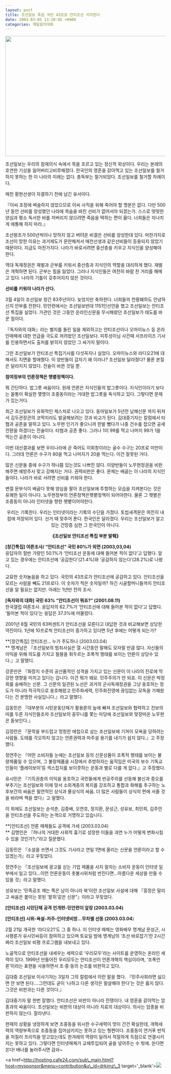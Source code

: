 ```yaml
---
layout: post
title: 조선일보 특집 국민 43프로 안티조선 지지한다
date: 2003-03-05 13:20:05 +0900
categories: 깨달음의대화
---
```

<img src="http://www.seoprise.com/jboard/data/img/binary/chosun2.jpg" width="548" height="376" border="0" />

조선일보는 우리의 잠재의식 속에서 목을 조르고 있는 정신적 외상이다. 우리는 본래의 호연한 기상을 잃어버리고비루해졌다. 한국인의 영혼을 갉아먹고 있는 조선일보를 철거하지 못하는 한 이 나라의 미래는 없다. 총독부는 철거되었다. 조선일보를 철거할 차례이다. 

매천 황현선생이 자결하기 전에 남긴 유서이다. 

『이씨 조정에 벼슬하지 않았으므로 이씨 사직을 위해 죽어야 할 명분은 없다. 다만 500년 동안 선비를 양성했던 나라에 목숨을 바친 선비가 없어서야 되겠는가. 스스로 떳떳한 양심과 평소 독서한 바를 저버리지 않으려면 죽음을 택하는 편이 옳다. 너희들은 지나치게 애통해 하지 마라.』

조선왕조가 500년씩이나 망하지 않고 버텨온 비결은 선비를 양성한데 있다. 마찬가지로 조선이 망한 이유는 과거제도가 문란해져서 매천선생과 같은선비들이 등용되지 않았기 때문이다. 지금도 마찬가지다. 나라가 바로서려면 중산층을 키우고 지식인을 양성해야 한다. 

역대 독재정권은 재벌과 군부를 키워서 중산층과 지식인의 역할을 대리하게 했다. 재벌은 개혁하면 된다. 군부는 힘을 잃었다. 그러나 지식인들은 여전히 바람 찬 거리를 해메고 있다. 나라의 기틀이 갖추어지지 않은 것이다. 

**선비를 키워야 나라가 산다.**

3월 4일이 조선일보 창간 83주년이다. 늦었지만 축하한다. 너희들의 천황폐하도 안녕하신지 안부를 전한다. 민언련에서는 조선일보반대 1151인선언을 했고 조선일보는 안티조선 특집을 실었다. 가관인 것은 그동안 온라인신문을 무시해왔던 조선일보가 태도를 바꾼 점이다. 

『독자와의 대화』라는 별지를 돌린 일을 제외하고는 안티조선이나 오마이뉴스 등 온라인매체에 대한 언급을 극도로 꺼려왔던 조선일보다. 피투성이님 사건때 서프라이즈 기사를 인용하면서도 출처를 밝히지 않았던 그 싸가지 말이다. 

그런 조선일보가 안티조선 특집기사를 다섯꼭지나 실었다. 오마이뉴스와 라디오21에 대해서도 지면을 할애했다. 이 양반들이 갑자기 왜 이러나? 조선일보 달라졌다? 물론 본질은 달라지지 않았다. 전술이 바뀐 것일 뿐. 

**참여정부의 언론정책은 햇볕정책이다.**

뭐 간단하다. 밥그릇 싸움이다. 원래 언론은 지식인들의 밥그릇이다. 지식인이라기 보다는 꼴통이 확실한 몇명이 조중동이라는 거대한 밥그릇을 독식하고 있다. 그렇다면 문제가 있는거다.

최근 조선일보가 유화적인 제스처로 나오고 있다. 동아일보가 5년전 남해신문 까지 뒤져서 김두관장관의 코딱지라도 발굴해보려는 것과 비교가 된다. 김대중기자는 칼럼에서 타협과 공존을 말하고 있다. 노무현 인기가 좋으니까 한발 뺐다가 나중 건수를 잡으면 공세전환을 하겠다는 전술이다. 타협과 공존 좋다. 그러나 1이 99를 먹고 나머지 99가 1을 먹는건 공존이 아니다. 

이번 대선결과를 보면 우리나라에 곧 죽어도 이회창이라는 골수 수구는 20프로 미만이다. 그러데 언론은 수구가 80을 먹고 나머지가 20을 먹는다. 이건 잘못된 거다.

많은 신문들 중에 수구가 하나쯤 있는것도 나쁘진 않다. 이양반들이 노무현정권을 비판해주면 예방주사 맞고 강해지는 거다. 권력비판은 좋다. 문제는 배곯는 이 나라의 지식인들이다. 나라가 바로 서려면 선비를 키워야 한다. 

변절 문부식이 배곯다 못해 양심을 팔아 조선일보에 투항하는 모습을 지켜본다는 것은 유쾌한 일이 아니다. 노무현정부의 언론정책은햇볕정책이 되어야한다. 물론 그 햇볕은 조중동이 아니라 인터넷을 향한 햇볕이어야한다.

<p align="center">
  우리는 기록한다. 우리는 인터넷이라는 기록의 수단을 가졌다. 토씹새격문은 여전히 내 컴에 저장되어 있다. 선거 때 맞추어 푼다. 한국인은 달라졌다. 우리는 조선일보가 알고 있는 건망증 심한 그 한국인이 아니다.
</p>

<p align="center">
  <b>《조선일보 안티조선 특집 부분 발췌》</b>
</p>

**[창간특집] 여론조사/ “안티조선” 국민 80%가 외면 (2003,03,04)**  
응답자의 절반 가량인 50.1%가 ‘안티조선 운동에 대해 들어본 적이 없다’고 답했다. 알고 있는 경우에는 안티조선에 ‘공감한다’(21.4%)와 ‘공감하지 않는다’(28.2%)로 나왔다. 

교묘한 숫자놀음을 하고 있다. 국민의 43프로가 안티조선에 공감하고 있다. 안티조선을 모르는 사람을 빼도 21프로다. 이 숫자가 적은 숫자일까? 하긴 시골할머니들까지 안티조선을 알 필요는 없지만. 아래는 1년반 전의 조사.

<p align="left">
  <b>[독자와의 대화] 국민 63% “안티조선이 뭐죠?” (2001.08.11) </b><br />한국갤럽 여론조사. 응답자의 62.7%가 ‘안티조선에 대해 들어본 적이 없다’고 답했다. ‘들어본 적이 있다’는 응답은 37.3%에 머물렀다.
</p>


  
2001년 8월 국민의 63퍼센트가 안티조선을 모른다고 대답한 것과 비교해보면 상당한 약진이다. 1년에 10프로씩 안티조선이 증가하고 있다면 5년 후에는 어떻게 되는가? 
    
          


**[창간특집] 안티조선… 누가 주도하나 (2003.03.04)   
** 명계남은 『조선일보의 범죄사실은 열 시간동안 말해도 모자랄 만큼 많다. 자신들의 이익을 위해 의도를 가지고 필봉을 휘두르는 조폭적 행태를 보이는 언론이 상당수 있다.』고 말했디. 

강준만은 『화장지 수준의 공산품적인 성격을 가지고 있는 신문이 이 나라의 진로에 막강한 영향을 미치고 있다는 겁니다. 이건 뭐가 돼요. 민주주의가 안 되죠. 이 신문은 박정희를 숭배하는 신문. 그 신문의 일관된 노선은 과거의 군사독재정권을 그냥 옹호하는 정도가 아니라 적극적으로 옹호해왔고 민주화세력, 민주화진영에 끊임없는 모독을 가해왔다는 건 분명한 사실입니다.』라고 말했다. 

김동민은 『대부분의 시민운동단체가 활용론의 늪에 빠져 조선일보와 협력하고 진보의 띠를 두른 지식인들조차 조선일보의 꽁무니를 쫓는 마당에 조선일보와 맞장떠온 노무현은 돋보인다.』

김정란은 『문학을 부드럽고 멍청한 애첩으로 삼는 조선일보에 기꺼이 모욕을 당하려는 사람들. 도태를 각오하지 않고는 언론권력과 마주설 용기를 내기가 쉽지 않다.』고 주장했다. 

정연주는 『어떤 소비자들 눈에는 조선일보 등의 신문상품이 조폭적 행태를 보이는 불량제품일 수 있으며, 그 불량제품을 시장에서 추방하자는 움직임은 미국의 보수 기독교인들이 ‘플레이보이’등 섹스잡지를 보이콧하는 운동과 별로 다를 게 없다.』고 주장했다. 

유시민은 『기득권층의 이익을 옹호하고 국민들에게 반공주의를 선동해 불신과 증오를 부추기는 조선일보와 이에 맞서 소외계층의 복지를 강조하고 통합과 화해를 추구하는 노 후보간의 싸움은 필연적인 상식과 몰상식의 싸움. 더 많은 사람들이 상식의 편에 서줄 것을 바라며 책을 썼다』고 말했다. 

이 외에도 조선일보는 손석춘, 김중배, 오연호, 정지환, 문성근, 성유보, 최민희, 김주언을 안티조선을 주도하는 논객으로 거명하고 있습니다. 

**[안티조선] 언론 매체들도 공격에 가세 (2003.03.04)   
** 김명인은 『하나의 거대한 사회적 흉기로 성장한 이들을 과연 누가 어떻게 변화시킬 수 있을 것인가?』”라고 질문했다. 

김동민은 『소설을 쓰면서 그것도 기사라고 연일 1면에 올리는 신문을 언론이라고 할 수 있겠는가』라고 꾸짖었다. 

정연주는 『조선일보에 광고를 싣는 기업 제품을 사지 말자는 소비자 운동이 인터넷 일부에서 일고 있다…이런 언론운동이 촛불시위처럼 번진다면…아름다운 세상을 만들 수 있을 것』라고 말했다. 

성유보는 ‘민족공조 깨는 쪽은 남이 아니라 북’이란 조선일보 사설에 대해 『흥정은 말리고 싸움은 붙이는 못된 ‘팥쥐’같은 신문”』이라고 꾸짖었다. 

**[안티조선] 시민단체 공격 언개련-민언련이 앞장 (2003.03.04)** 

**[안티조선] 시위-욕설-저주-인터넷비방…무차별 선동 (2003.03.04**) 

2월 21일 개국한 ‘라디오21’도 그 중 하나. 이 인터넷 매체는 영화배우 명계남 문성근, 시사평론가 유시민씨등이 참여하고 있으며 토요일 밤에 명계남의 ‘조선 바로잡기’란 2시간짜리 조선일보 비평 프로그램을 내보내고 있다. 

노골적으로 안티조선을 내세우는 세력으로 ‘우리모두’라는 사이트를 운영하는 온라인 세력이 있다. 1999년 만들어진 우리모두는 안티조선이 언론개혁의 핵심이라며, ‘조폭언론’이라는 표현을 사용하면서 조·중·동의 논조를 비판하고 있다.

김대중 조선일보 이사기자는 3일자 그의 칼럼에서 이런 말을 했다. 『민주사회라면 싫으면 안 보면 된다.…그런데도 굳이 ‘나하고 다른 생각은 말살해야 한다’는 것은 옳지 않다. 그것은 비판과는 다른 것이다.』 

김대중기자 말 한번 잘했다. 안티조선은 비판이 아니라 전쟁이다. 내 영혼을 갉아먹는 암종과의 싸움이다. 조선일보는 비판의 대상이 아니라 치료의 대상이다. 의사는 암종을 비판하지 않는다. 잘라낸다. 

현재의 상황을 냉정하게 보면 조중동을 위시한 수구세력이 맛이 간건 확실한데, 개혁세력의 역량부족으로 조중동을 집어삼키지는 못하고 있는 형편이다. 조중동이 연거푸 반칙을 저질러 프리킥을 얻고있는데도 한겨레의 역량이 달려서 적절하게 득점으로 연결시키지는 못하고 있다. 그렇다면 인터넷매체가 교체투입되어 골을 넣어주는 수 밖에.  쏜다면 쏜다! 배너를 눌러주시면 감솨~ 

  
<a href=http://hosting.cafe24.com/sub\_main.html?host=mysponsor&menu=contribution&u\_id=drkimz\_3 target='\_blank'><img src=http://www.seoprise.com/technote/board/manwha/upimg/1046606980.gif border=0></a>
